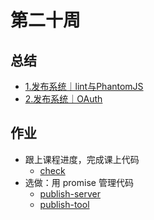 # 第二十周

## 总结

- [1.发布系统｜lint与PhantomJS](./1.发布系统｜lint与PhantomJS.md)
- [2.发布系统｜OAuth](./2.发布系统｜OAuth.md)

## 作业

- 跟上课程进度，完成课上代码
  - [check](./check)
- 选做：用 promise 管理代码
  - [publish-server](../week19/publish-server-http)
  - [publish-tool](../week19/publish-tool)

